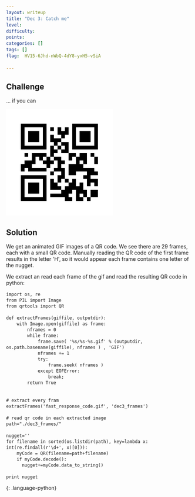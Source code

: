 ```yaml
---
layout: writeup
title: "Dec 3: Catch me"
level:
difficulty:
points:
categories: []
tags: []
flag:  HV15-6Jhd-nWbQ-4dY8-yxH5-vSiA

---
```


## Challenge

... if you can

![](writeupfiles/fast_response_code.gif)

## Solution

We get an animated GIF images of a QR code. We see there are 29 frames,
each with a small QR code. Manually reading the QR code of the first
frame results in the letter 'H', so it would appear each frame contains
one letter of the nugget.

We extract an read each frame of the gif and read the resulting QR code
in python:

    import os, re
    from PIL import Image
    from qrtools import QR

    def extractFrames(giffile, outputdir):
        with Image.open(giffile) as frame:
            nframes = 0
            while frame:
                frame.save( '%s/%s-%s.gif' % (outputdir, os.path.basename(giffile), nframes ) , 'GIF')
                nframes += 1
                try:
                    frame.seek( nframes )
                except EOFError:
                    break;
            return True


    # extract every fram
    extractFrames('fast_response_code.gif', 'dec3_frames')

    # read qr code in each extracted image
    path="./dec3_frames/"

    nugget=''
    for filename in sorted(os.listdir(path), key=lambda x: int(re.findall(r'\d+', x)[0])):
        myCode = QR(filename=path+filename)
        if myCode.decode():
          nugget+=myCode.data_to_string()

    print nugget
{: .language-python}



